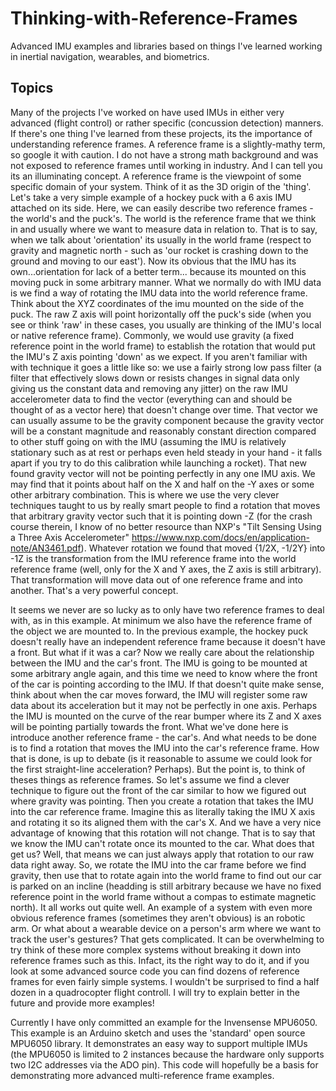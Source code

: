 # Thinking-with-Reference-Frames
Advanced IMU examples and libraries based on things I've learned working in inertial navigation, wearables, and biometrics.

## Topics
Many of the projects I've worked on have used IMUs in either very advanced (flight control) or rather specific (concussion detection) manners.  If there's one thing I've learned from these projects, its the importance of understanding reference frames.  A reference frame is a slightly-mathy term, so google it with caution.  I do not have a strong math background and was not exposed to reference frames until working in industry.  And I can tell you its an illuminating concept.
A reference frame is the viewpoint of some specific domain of your system.  Think of it as the 3D origin of the 'thing'.  Let's take a very simple example of a hockey puck with a 6 axis IMU attached on its side.  Here, we can easily describe two reference frames - the world's and the puck's.  The world is the reference frame that we think in and usually where we want to measure data in relation to.  That is to say, when we talk about 'orientation' its usually in the world frame (respect to gravity and magnetic north - such as 'our rocket is crashing down to the ground and moving to our east').  Now its obvious that the IMU has its own...orientation for lack of a better term... because its mounted on this moving puck in some arbitrary manner.  What we normally do with IMU data is we find a way of rotating the IMU data into the world reference frame.  Think about the XYZ coordinates of the imu mounted on the side of the puck.  The raw Z axis will point horizontally off the puck's side (when you see or think 'raw' in these cases, you usually are thinking of the IMU's local or native reference frame).  Commonly, we would use gravity (a fixed reference point in the world frame) to establish the rotation that would put the IMU's Z axis pointing 'down' as we expect.  If you aren't familiar with with technique it goes a little like so: we use a fairly strong low pass filter (a filter that effectively slows down or resists changes in signal data only giving us the constant data and removing any jitter) on the raw IMU accelerometer data to find the vector (everything can and should be thought of as a vector here) that doesn't change over time.  That vector we can usually assume to be the gravity component because the gravity vector will be a constant magnitude and reasonably constant direction compared to other stuff going on with the IMU (assuming the IMU is relatively stationary such as at rest or perhaps even held steady in your hand - it falls apart if you try to do this calibration while launching a rocket).  That new found gravity vector will not be pointing perfectly in any one IMU axis.  We may find that it points about half on the X and half on the -Y axes or some other arbitrary combination.  This is where we use the very clever techniques taught to us by really smart people to find a rotation that moves that arbitrary gravity vector such that it is pointing down -Z (for the crash course therein, I know of no better resource than NXP's "Tilt Sensing Using a Three Axis Accelerometer" https://www.nxp.com/docs/en/application-note/AN3461.pdf).  Whatever rotation we found that moved {1/2X, -1/2Y} into -1Z is the transformation from the IMU reference frame into the world reference frame (well, only for the X and Y axes, the Z axis is still arbitrary).  That transformation will move data out of one reference frame and into another.  That's a very powerful concept.

It seems we never are so lucky as to only have two reference frames to deal with, as in this example.  At minimum we also have the reference frame of the object we are mounted to.  In the previous example, the hockey puck doesn't really have an independent reference frame because it doesn't have a front.  But what if it was a car?  Now we really care about the relationship between the IMU and the car's front.  The IMU is going to be mounted at some arbitrary angle again, and this time we need to know where the front of the car is pointing according to the IMU.  If that doesn't quite make sense, think about when the car moves forward, the IMU will register some raw data about its acceleration but it may not be perfectly in one axis.  Perhaps the IMU is mounted on the curve of the rear bumper where its Z and X axes will be pointing partially towards the front.  What we've done here is introduce another reference frame - the car's.  And what needs to be done is to find a rotation that moves the IMU into the car's reference frame.  How that is done, is up to debate (is it reasonable to assume we could look for the first straight-line acceleration? Perhaps).  But the point is, to think of theses things as reference frames.  So let's assume we find a clever technique to figure out the front of the car similar to how we figured out where gravity was pointing.  Then you create a rotation that takes the IMU into the car reference frame.  Imagine this as literally taking the IMU X axis and rotating it so its aligned them with the car's X.  And we have a very nice advantage of knowing that this rotation will not change.  That is to say that we know the IMU can't rotate once its mounted to the car.  What does that get us?  Well, that means we can just always apply that rotation to our raw data right away.  So, we rotate the IMU into the car frame before we find gravity, then use that to rotate again into the world frame to find out our car is parked on an incline (headding is still arbitrary because we have no fixed reference point in the world frame without a compas to estimate magnetic north).  It all works out quite well.
An example of a system with even more obvious reference frames (sometimes they aren't obvious) is an robotic arm.  Or what about a wearable device on a person's arm where we want to track the user's gestures?  That gets complicated.
It can be overwhelming to try think of these more complex systems without breaking it down into reference frames such as this.  Infact, its the right way to do it, and if you look at some advanced source code you can find dozens of reference frames for even fairly simple systems.  I wouldn't be surprised to find a half dozen in a quadrocopter flight controll.  I will try to explain better in the future and provide more examples!

Currently I have only committed an example for the Invensense MPU6050.  This example is an Arduino sketch and uses the 'standard' open source MPU6050 library.  It demonstrates an easy way to support multiple IMUs (the MPU6050 is limited to 2 instances because the hardware only supports two I2C addresses via the ADO pin).
This code will hopefully be a basis for demonstrating more advanced multi-reference frame examples.
